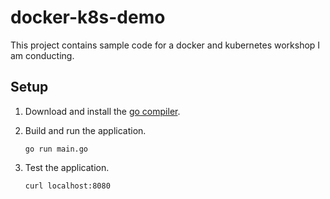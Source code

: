 # docker-k8s-demo

This project contains sample code for a docker and kubernetes workshop I am conducting.

## Setup

1. Download and install the [go compiler](https://go.dev/dl/).
1. Build and run the application.

   ```shell
   go run main.go
   ```

1. Test the application.

   ```shell
   curl localhost:8080
   ```
